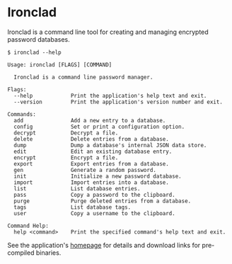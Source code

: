 
# Ironclad

Ironclad is a command line tool for creating and managing encrypted password databases.

    $ ironclad --help

    Usage: ironclad [FLAGS] [COMMAND]

      Ironclad is a command line password manager.

    Flags:
      --help            Print the application's help text and exit.
      --version         Print the application's version number and exit.

    Commands:
      add               Add a new entry to a database.
      config            Set or print a configuration option.
      decrypt           Decrypt a file.
      delete            Delete entries from a database.
      dump              Dump a database's internal JSON data store.
      edit              Edit an existing database entry.
      encrypt           Encrypt a file.
      export            Export entries from a database.
      gen               Generate a random password.
      init              Initialize a new password database.
      import            Import entries into a database.
      list              List database entries.
      pass              Copy a password to the clipboard.
      purge             Purge deleted entries from a database.
      tags              List database tags.
      user              Copy a username to the clipboard.

    Command Help:
      help <command>    Print the specified command's help text and exit.

See the application's [homepage][] for details and download links for pre-compiled binaries.

[homepage]: http://mulholland.xyz/dev/ironclad/
